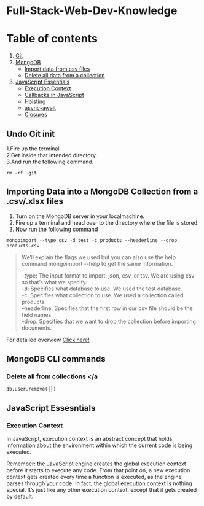 # Full-Stack-Web-Dev-Knowledge

# Table of contents
1. [Git](#Git)
2. [MongoDB](#)
   * [Import data from csv files](#csv)
   * [Delete all data from a collection](#delCollection)
3. [JavaScript Essentials](#javascript_essentials)
   * [Execution Context](#execution_context)
   * [Callbacks in JavaScript](#)
   * [Hoisting](#)
   * [async-await](#)
   * [Closures](#)
 

## Undo Git init <a name="Git"></a>

1.Fire up the terminal.\
2.Get inside that intended directory.\
3.And run the following command.

```
rm -rf .git
```

## Importing Data into a MongoDB Collection from a .csv/.xlsx files <a name="csv"></a>

1. Turn on the MongoDB server in your localmachine.
2. Fire up a terminal and head over to the directory where the file is stored.
3. Now run the following command 

```
mongoimport --type csv -d test -c products --headerline --drop products.csv
```

>We’ll explain the flags we used but you can also use the help command mongoimport --help to get the same information.
>
> –type: The input format to import: json, csv, or tsv. We are using csv so that’s what we specify.\
> -d: Specifies what database to use. We used the test database.\
> -c: Specifies what collection to use. We used a collection called products.\
> –headerline: Specifies that the first row in our csv file should be the field names.\
> –drop: Specifies that we want to drop the collection before importing documents.

For detailed overview [Click here!](https://kb.objectrocket.com/mongo-db/how-to-import-a-csv-into-mongodb-327)


## MongoDB CLI commands

### Delete all from collections <a name="delCollection"></a

```
db.user.remove({})
```

## JavaScript Essesntials <a href="javascript_essentials"></a>

### Execution Context <a href="execution_context"></a>

  In JavaScript, execution context is an abstract concept that holds information about the environment within which the current code is being executed.
  
  Remember: the JavaScript engine creates the global execution context before it starts to execute any code. From that point on, a new execution context gets created every time   a function is executed, as the engine parses through your code. In fact, the global execution context is nothing special. It’s just like any other execution context, except     that it gets created by default.
